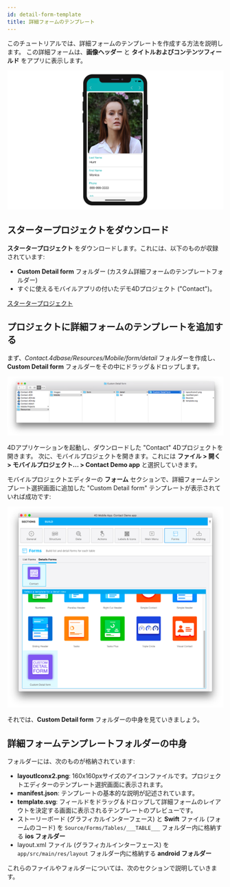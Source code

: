 ```yaml
---
id: detail-form-template
title: 詳細フォームのテンプレート
---
```



このチュートリアルでは、詳細フォームのテンプレートを作成する方法を説明します。 この詳細フォームは、**画像ヘッダー** と **タイトルおよびコンテンツフィールド** をアプリに表示します。

![カスタムテンプレート（完成）](img/custom-template-final-result.png)

## スタータープロジェクトをダウンロード

**スタータープロジェクト** をダウンロードします。これには、以下のものが収録されています:

* **Custom Detail form** フォルダー (カスタム詳細フォームのテンプレートフォルダー)
* すぐに使えるモバイルアプリの付いたデモ4Dプロジェクト ("Contact")。

<div className="center-button">
<a className="button button--primary"
href="https://github.com/4d-go-mobile/tutorial-CustomDetailFormStarter/archive/refs/heads/main.zip">スタータープロジェクト</a>
</div>

## プロジェクトに詳細フォームのテンプレートを追加する

まず、*Contact.4dbase/Resources/Mobile/form/detail* フォルダーを作成し、**Custom Detail form** フォルダーをその中にドラッグ＆ドロップします。

![Mobileフォルダーカスタムテンプレート](img/mobile-folder-custom-template.png)

4Dアプリケーションを起動し、ダウンロードした "Contact" 4Dプロジェクトを開きます。 次に、モバイルプロジェクトを開きます。これには **ファイル > 開く > モバイルプロジェクト... > Contact Demo app** と選択していきます。

モバイルプロジェクトエディターの **フォーム** セクションで、詳細フォームテンプレート選択画面に追加した "Custom Detail form" テンプレートが表示されていれば成功です:

![フォームセクション](img/custom-detailform-template.png)

それでは、**Custom Detail form** フォルダーの中身を見ていきましょう。

## 詳細フォームテンプレートフォルダーの中身

フォルダーには、次のものが格納されています:

* **layoutIconx2.png**: 160x160pxサイズのアイコンファイルです。プロジェクトエディターのテンプレート選択画面に表示されます。
* **manifest.json**: テンプレートの基本的な説明が記述されています。
* **template.svg**: フィールドをドラッグ＆ドロップして詳細フォームのレイアウトを決定する画面に表示されるテンプレートのプレビューです。
* ストーリーボード (グラフィカルインターフェース) と **Swift** ファイル (フォームのコード) を `Source/Forms/Tables/___TABLE___` フォルダー内に格納する **ios フォルダー**
* layout.xml ファイル (グラフィカルインターフェース) を `app/src/main/res/layout` フォルダー内に格納する **android フォルダー**

これらのファイルやフォルダーについては、次のセクションで説明していきます。